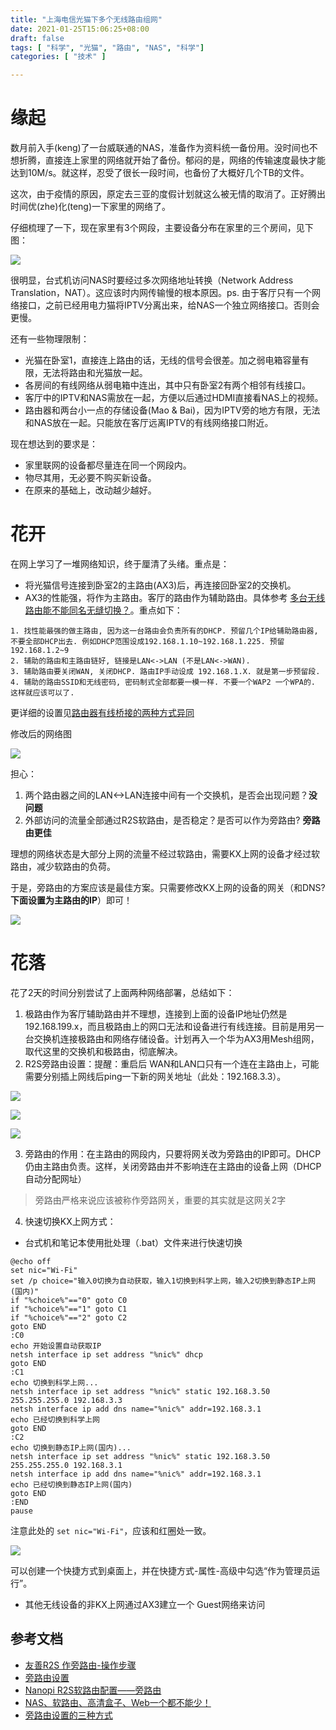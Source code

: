 ```yaml
---
title: "上海电信光猫下多个无线路由组网"
date: 2021-01-25T15:06:25+08:00
draft: false
tags: [ "科学", "光猫", "路由", "NAS", "科学"]
categories: [ "技术" ]

---
```


# 缘起
数月前入手(keng)了一台威联通的NAS，准备作为资料统一备份用。没时间也不想折腾，直接连上家里的网络就开始了备份。郁闷的是，网络的传输速度最快才能达到10M/s。就这样，忍受了很长一段时间，也备份了大概好几个TB的文件。

这次，由于疫情的原因，原定去三亚的度假计划就这么被无情的取消了。正好腾出时间优(zhe)化(teng)一下家里的网络了。

仔细梳理了一下，现在家里有3个网段，主要设备分布在家里的三个房间，见下图：

![](Pre.PNG)

很明显，台式机访问NAS时要经过多次网络地址转换（Network Address Translation，NAT）。这应该时内网传输慢的根本原因。ps. 由于客厅只有一个网络接口，之前已经用电力猫将IPTV分离出来，给NAS一个独立网络接口。否则会更慢。

还有一些物理限制：
- 光猫在卧室1，直接连上路由的话，无线的信号会很差。加之弱电箱容量有限，无法将路由和光猫放一起。
- 各房间的有线网络从弱电箱中连出，其中只有卧室2有两个相邻有线接口。
- 客厅中的IPTV和NAS需放在一起，方便以后通过HDMI直接看NAS上的视频。
- 路由器和两台小一点的存储设备(Mao & Bai)，因为IPTV旁的地方有限，无法和NAS放在一起。只能放在客厅远离IPTV的有线网络接口附近。

现在想达到的要求是：
- 家里联网的设备都尽量连在同一个网段内。
- 物尽其用，无必要不购买新设备。
- 在原来的基础上，改动越少越好。

# 花开

在网上学习了一堆网络知识，终于厘清了头绪。重点是：
- 将光猫信号连接到卧室2的主路由(AX3)后，再连接回卧室2的交换机。
- AX3的性能强，将作为主路由。客厅的路由作为辅助路由。具体参考 [多台无线路由能不能同名无缝切换？](https://v2ex.com/t/195096?__cf_chl_jschl_tk__=f2bc290606679e70b9885c6a78c21e9b945fde92-1611555065-0-AesljIQjJ9J44A5osWjO78SC9b1JF1QzrcvWioCada5po39sj_pyNxRMc7UUP5sn127Tlu3pQEDIXkDWe1Ib2xwpwvTy87sgu_h34BJeXYyKCT4MM2gdzQpKfZ9qIgiVycNXCxEFl13S-SXQSFQevA1lqh3nh0s9TCHj-oJGtzB_pSruRQoJ8kCoMa0SX7EA6YiwymXpe-803Yn0Rwa3IOjVz9xyv10kEGAKjvRDiOlgRcRwmDGMivalAlKBK8PqpsYqaVADii_2sSSCbkJD9zv-bVURZopMqKd_wGo4s0D49lHIlbttJtuSI6iKjynWZB-NOOtox97j1i9_FTwCtU7Ve-pN7ADYhFuKI01Vz9jvdo_jiqSXdTxF1k3QBWIdeg)。重点如下：

```
1. 找性能最强的做主路由, 因为这一台路由会负责所有的DHCP. 预留几个IP给辅助路由器, 不要全部DHCP出去. 例如DHCP范围设成192.168.1.10~192.168.1.225. 预留192.168.1.2~9
2. 辅助的路由和主路由链好, 链接是LAN<->LAN (不是LAN<->WAN).
3. 辅助路由要关闭WAN, 关闭DHCP. 路由IP手动设成 192.168.1.X. 就是第一步预留段.
4. 辅助的路由SSID和无线密码, 密码制式全部都要一模一样. 不要一个WAP2 一个WPA的. 这样就应该可以了.
```

更详细的设置见[路由器有线桥接的两种方式异同](https://blog.csdn.net/silyvin/article/details/49667019)

修改后的网络图

![](Post.PNG)

担心：
1. 两个路由器之间的LAN<->LAN连接中间有一个交换机，是否会出现问题？**没问题**
2. 外部访问的流量全部通过R2S软路由，是否稳定？是否可以作为旁路由? **旁路由更佳**

理想的网络状态是大部分上网的流量不经过软路由，需要KX上网的设备才经过软路由，减少软路由的负荷。

于是，旁路由的方案应该是最佳方案。只需要修改KX上网的设备的网关（和DNS? **下面设置为主路由的IP**）即可！

![](Bypass.PNG)

# 花落

花了2天的时间分别尝试了上面两种网络部署，总结如下：
1. 极路由作为客厅辅助路由并不理想，连接到上面的设备IP地址仍然是 192.168.199.x，而且极路由上的网口无法和设备进行有线连接。目前是用另一台交换机连接极路由和网络存储设备。计划再入一个华为AX3用Mesh组网，取代这里的交换机和极路由，彻底解决。
2. R2S旁路由设置：提醒：重启后 WAN和LAN口只有一个连在主路由上，可能需要分别插上网线后ping一下新的网关地址（此处：192.168.3.3）。

![](1n.PNG)

![](2n.PNG)

![](3n.PNG)

3. 旁路由的作用：在主路由的网段内，只要将网关改为旁路由的IP即可。DHCP仍由主路由负责。这样，关闭旁路由并不影响连在主路由的设备上网（DHCP自动分配网址）

> 旁路由严格来说应该被称作旁路网关，重要的其实就是这网关2字

4. 快速切换KX上网方式：
- 台式机和笔记本使用批处理（.bat）文件来进行快速切换

```
@echo off
set nic="Wi-Fi"
set /p choice="输入0切换为自动获取，输入1切换到科学上网，输入2切换到静态IP上网(国内)"
if "%choice%"=="0" goto C0
if "%choice%"=="1" goto C1 
if "%choice%"=="2" goto C2 
goto END
:C0
echo 开始设置自动获取IP
netsh interface ip set address "%nic%" dhcp
goto END
:C1
echo 切换到科学上网...
netsh interface ip set address "%nic%" static 192.168.3.50 255.255.255.0 192.168.3.3
netsh interface ip add dns name="%nic%" addr=192.168.3.1
echo 已经切换到科学上网
goto END
:C2
echo 切换到静态IP上网(国内)...
netsh interface ip set address "%nic%" static 192.168.3.50 255.255.255.0 192.168.3.1
netsh interface ip add dns name="%nic%" addr=192.168.3.1
echo 已经切换到静态IP上网(国内)
goto END
:END
pause
```

注意此处的 `set nic="Wi-Fi"`，应该和红圈处一致。

![](NetName.PNG)

可以创建一个快捷方式到桌面上，并在快捷方式-属性-高级中勾选“作为管理员运行”。

- 其他无线设备的非KX上网通过AX3建立一个 Guest网络来访问

## 参考文档
- [友善R2S 作旁路由-操作步骤](https://www.yuque.com/5zhimao/fwgq3b/gs26w1)
- [旁路由设置](https://www.lingbaoboy.com/2020/11/r2s.html)
- [Nanopi R2S软路由配置——旁路由](https://www.haoyufang.site:8892/%E7%BD%91%E7%BB%9C/Nanopi%20R2S%E8%BD%AF%E8%B7%AF%E7%94%B1%E9%85%8D%E7%BD%AE%E2%80%94%E2%80%94%E6%97%81%E8%B7%AF%E7%94%B1.html)
- [NAS、软路由、高清盒子、Web一个都不能少！](https://zhuanlan.zhihu.com/p/89373710)
- [旁路由设置的三种方式](https://oeone.cn/archives/486.html)

